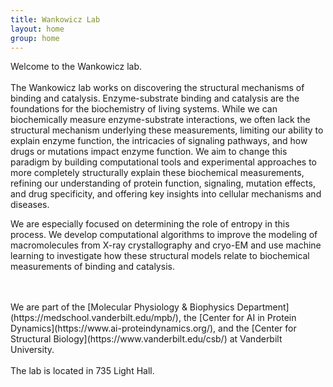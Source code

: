 ```yaml
---
title: Wankowicz Lab
layout: home
group: home
---
```


<div class="content">

  <div class="row">
  <div class="row">

  Welcome to the Wankowicz lab. 
  <br>
  <br>
The Wankowicz lab works on discovering the structural mechanisms of binding and catalysis. Enzyme-substrate binding and catalysis are the foundations for the biochemistry of living systems. While we can biochemically measure enzyme-substrate interactions, we often lack the structural mechanism underlying these measurements, limiting our ability to explain enzyme function, the intricacies of signaling pathways, and how drugs or mutations impact enzyme function. We aim to change this paradigm by building computational tools and experimental approaches to more completely structurally explain these biochemical measurements, refining our understanding of protein function, signaling, mutation effects, and drug specificity, and offering key insights into cellular mechanisms and diseases.

We are especially focused on determining the role of entropy in this process. We develop computational algorithms to improve the modeling of macromolecules from X-ray crystallography and cryo-EM and use machine learning to investigate how these structural models relate to biochemical measurements of binding and catalysis. 

  <br>
  <br>
  We are part of the [Molecular Physiology & Biophysics Department](https://medschool.vanderbilt.edu/mpb/), the [Center for AI in Protein Dynamics](https://www.ai-proteindynamics.org/), and the [Center for Structural Biology](https://www.vanderbilt.edu/csb/) at Vanderbilt University.
  <br>
  <br>
 The lab is located in 735 Light Hall.
</div>
